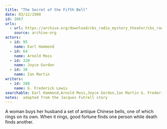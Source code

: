 ```yaml
---
title: "The Secret of the Fifth Bell"
date: 03/12/1980
id: 1067
urls: 
  - url: https://archive.org/download/cbs_radio_mystery_theater/cbs_radio_mystery_theater-1051-1100.zip/cbs_radio_mystery_theater-1051-1100%2Fcbsrmt_1067_the_secret_of_the_fifth_bell.mp3
    source: archive-org
actors:  
  - id: 95
    name: Earl Hammond  
  - id: 64
    name: Arnold Moss  
  - id: 320
    name: Joyce Gordon  
  - id: 38
    name: Ian Martin
writers:  
  - id: 288
    name: G. Frederick Lewis
searchable: Earl Hammond,Arnold Moss,Joyce Gordon,Ian Martin G. Frederick Lewis
notes:  adapted from the Jacques Futrell story
---
```

A woman buys her husband a set of antique Chinese bells, one of which rings on its own. When it rings, good fortune finds one person while death finds another.